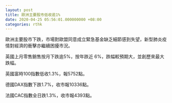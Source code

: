 ```yaml
---
layout: post
title: 歐洲主要股市低收逾1%
date: 2020-04-25 05:56:01.000000000 +08:00
categories: rthk
---
```


歐洲主要股市下跌，市場對歐盟同意成立緊急基金缺乏細節感到失望，新型肺炎疫情對經濟的衝擊亦繼續困擾市況。

英國上月零售銷售按月下跌逾5%，按年跌近 6%，跌幅較預期大，並創歷來最大跌幅。

英國富時100指數低收1.3%，報5752點。

德國DAX指數下跌1.7%，收市報10336點。

法國CAC指數全日跌1.3%，收市報4393點。
